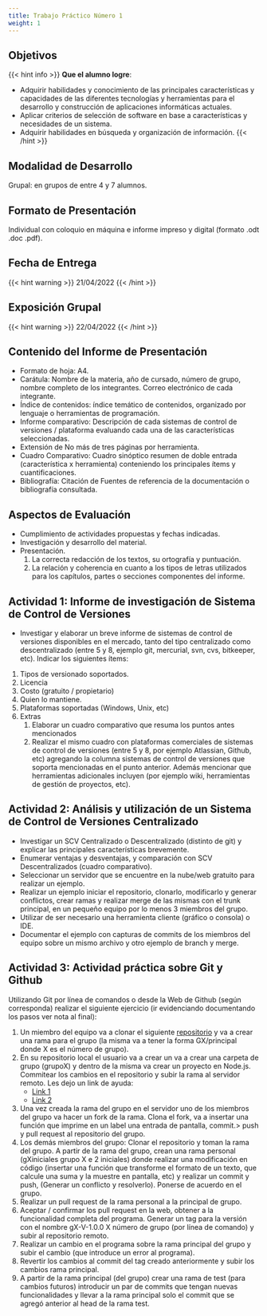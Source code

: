 ```yaml
---
title: Trabajo Práctico Número 1
weight: 1
---
```


## Objetivos

{{< hint info >}}
**Que el alumno logre**:

- Adquirir habilidades y conocimiento de las principales características y capacidades de las diferentes tecnologías y herramientas para el desarrollo y construcción de aplicaciones informáticas actuales.
- Aplicar criterios de selección de software en base a características y necesidades de un sistema.
- Adquirir habilidades en búsqueda y organización de información.
  {{< /hint >}}

## Modalidad de Desarrollo

Grupal: en grupos de entre 4 y 7 alumnos.

## Formato de Presentación

Individual con coloquio en máquina e informe impreso y digital (formato .odt .doc .pdf).

## Fecha de Entrega

{{< hint warning >}}
21/04/2022
{{< /hint >}}

## Exposición Grupal

{{< hint warning >}}
22/04/2022
{{< /hint >}}

## Contenido del Informe de Presentación

- Formato de hoja: A4.
- Carátula: Nombre de la materia, año de cursado, número de grupo, nombre completo de los integrantes. Correo electrónico de cada integrante.
- Índice de contenidos: índice temático de contenidos, organizado por lenguaje o herramientas de programación.
- Informe comparativo: Descripción de cada sistemas de control de versiones / plataforma evaluando cada una de las características seleccionadas.
- Extensión de No más de tres páginas por herramienta.
- Cuadro Comparativo: Cuadro sinóptico resumen de doble entrada (característica x herramienta) conteniendo los principales ítems y cuantificaciones.
- Bibliografía: Citación de Fuentes de referencia de la documentación o bibliografía consultada.

## Aspectos de Evaluación

- Cumplimiento de actividades propuestas y fechas indicadas.
- Investigación y desarrollo del material.
- Presentación.
  1. La correcta redacción de los textos, su ortografía y puntuación.
  2. La relación y coherencia en cuanto a los tipos de letras utilizados para los capítulos, partes o secciones componentes del informe.

## Actividad 1: Informe de investigación de Sistema de Control de Versiones

- Investigar y elaborar un breve informe de sistemas de control de versiones disponibles en el mercado, tanto del tipo centralizado como descentralizado (entre 5 y 8, ejemplo git, mercurial, svn, cvs, bitkeeper, etc). Indicar los siguientes ítems:

1. Tipos de versionado soportados.
2. Licencia
3. Costo (gratuito / propietario)
4. Quien lo mantiene.
5. Plataformas soportadas (Windows, Unix, etc)
6. Extras
   1. Elaborar un cuadro comparativo que resuma los puntos antes mencionados
   2. Realizar el mismo cuadro con plataformas comerciales de sistemas de control de versiones (entre 5 y 8, por ejemplo Atlassian, Github, etc) agregando la columna sistemas de control de versiones que soporta mencionadas en el punto anterior. Además mencionar que herramientas adicionales incluyen (por ejemplo wiki, herramientas de gestión de proyectos, etc).

## Actividad 2: Análisis y utilización de un Sistema de Control de Versiones Centralizado

- Investigar un SCV Centralizado o Descentralizado (distinto de git) y explicar las principales características brevemente.
- Enumerar ventajas y desventajas, y comparación con SCV Descentralizados (cuadro comparativo).
- Seleccionar un servidor que se encuentre en la nube/web gratuito para realizar un ejemplo.
- Realizar un ejemplo iniciar el repositorio, clonarlo, modificarlo y generar conflictos, crear ramas y realizar merge de las mismas con el trunk principal, en un pequeño equipo por lo menos 3 miembros del grupo.
- Utilizar de ser necesario una herramienta cliente (gráfico o consola) o IDE.
- Documentar el ejemplo con capturas de commits de los miembros del equipo sobre un mismo archivo y otro ejemplo de branch y merge.

## Actividad 3: Actividad práctica sobre Git y Github

Utilizando Git por línea de comandos o desde la Web de Github (según corresponda) realizar el siguiente ejercicio (ir evidenciando documentando los pasos ver nota al final):

1. Un miembro del equipo va a clonar el siguiente [repositorio](https://github.com/FRRe-DS/2022-TP1-GIT) y va a crear una rama para el grupo (la misma va a tener la forma GX/principal donde X es el número de grupo).
2. En su repositorio local el usuario va a crear un va a crear una carpeta de grupo (grupoX) y dentro de la misma va crear un proyecto en Node.js. Commitear los cambios en el repositorio y subir la rama al servidor remoto. Les dejo un link de ayuda:
   - [Link 1](https://www.tutorialspoint.com/nodejs/nodejs_first_application.htm)
   - [Link 2](https://expressjs.com/en/starter/hello-world.html)
3. Una vez creada la rama del grupo en el servidor uno de los miembros del grupo va hacer un fork de la rama. Clona el fork, va a insertar una función que imprime en un label una entrada de pantalla, commit.> push y pull request al repositorio del grupo.
4. Los demás miembros del grupo: Clonar el repositorio y toman la rama del grupo. A partir de la rama del grupo, crean una rama personal (gXiniciales grupo X e 2 iniciales) donde realizar una modificación en código (insertar una función que transforme el formato de un texto, que calcule una suma y la muestre en pantalla, etc) y realizar un commit y push, (Generar un conflicto y resolverlo). Ponerse de acuerdo en el grupo.
5. Realizar un pull request de la rama personal a la principal de grupo.
6. Aceptar / confirmar los pull request en la web, obtener a la funcionalidad completa del programa. Generar un tag para la versión con el nombre gX-V-1.0.0 X número de grupo (por línea de comando) y subir al repositorio remoto.
7. Realizar un cambio en el programa sobre la rama principal del grupo y subir el cambio (que introduce un error al programa).
8. Revertir los cambios al commit del tag creado anteriormente y subir los cambios rama principal.
9. A partir de la rama principal (del grupo) crear una rama de test (para cambios futuros) introducir un par de commits que tengan nuevas funcionalidades y llevar a la rama principal solo el commit que se agregó anterior al head de la rama test.  
